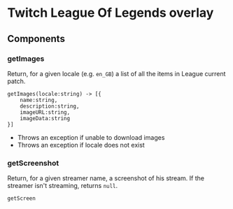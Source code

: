 # Twitch League Of Legends overlay

## Components
### getImages
Return, for a given locale (e.g. `en_GB`) a list of all the items in League current patch.
```
getImages(locale:string) -> [{
    name:string,
    description:string,
    imageURL:string,
    imageData:string
}]
```

* Throws an exception if unable to download images
* Throws an exception if locale does not exist

### getScreenshot
Return, for a given streamer name, a screenshot of his stream.
If the streamer isn't streaming, returns `null`.

```
getScreen
